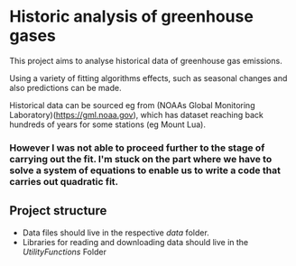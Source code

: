 # Historic analysis of greenhouse gases

This project aims to analyse historical data of greenhouse gas emissions.

Using a variety of fitting algorithms effects, such as seasonal changes and also predictions can be made.

Historical data can be sourced eg from (NOAAs Global Monitoring Laboratory)(https://gml.noaa.gov), which has dataset reaching back hundreds of years for some stations (eg Mount Lua).

### However I was not able to proceed further to the stage of carrying out the fit. I'm stuck on the part where we have to solve a system of equations to enable us to write a code that carries out quadratic fit.

## Project structure

- Data files should live in the respective *data* folder.
- Libraries for reading and downloading data should live in the *UtilityFunctions* Folder

